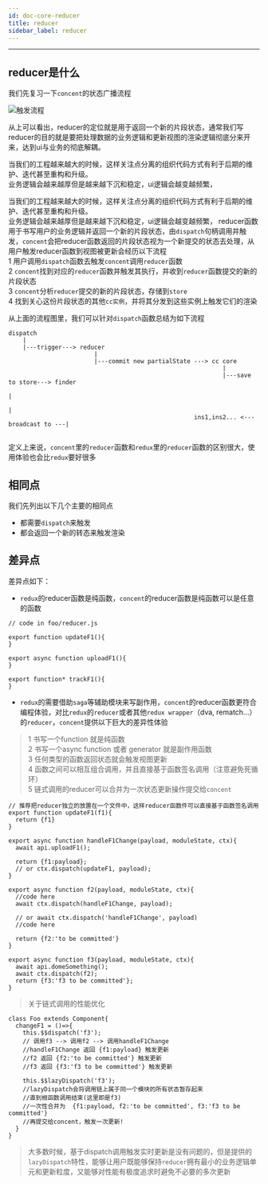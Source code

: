```yaml
---
id: doc-core-reducer
title: reducer
sidebar_label: reducer
---
```

___
## reducer是什么
我们先复习一下`concent`的状态广播流程

![触发流程](/concent-site/img/cc-core.png)

从上可以看出，reducer的定位就是用于返回一个新的片段状态，通常我们写reducer的目的就是要把处理数据的业务逻辑和更新视图的渲染逻辑彻底分来开来，达到ui与业务的彻底解耦。<br/>
<p>
当我们的工程越来越大的时候，这样关注点分离的组织代码方式有利于后期的维护、迭代甚至重构和升级。<br/>
业务逻辑会越来越厚但是越来越下沉和稳定，ui逻辑会越变越频繁，
</p>

当我们的工程越来越大的时候，这样关注点分离的组织代码方式有利于后期的维护、迭代甚至重构和升级。<br/>
业务逻辑会越来越厚但是越来越下沉和稳定，ui逻辑会越变越频繁，
reducer函数用于书写用户的业务逻辑并返回一个新的片段状态，由`dispatch`句柄调用并触发，`concent`会把reducer函数返回的片段状态视为一个新提交的状态去处理，从用户触发reducer函数到视图被更新会经历以下流程<br />
1 用户调用`dispatch`函数去触发`concent`调用`reducer`函数<br />
2 `concent`找到对应的`reducer`函数并触发其执行，并收到`reducer`函数提交的新的片段状态<br />
3 `concent`分析`reducer`提交的新的片段状态，存储到`store`<br />
4 找到关心这份片段状态的其他`cc实例`，并将其分发到这些实例上触发它们的渲染<br />


从上面的流程图里，我们可以针对`dispatch`函数总结为如下流程
```
dispatch 
    |
    |---trigger---> reducer
                        |
                        |---commit new partialState ---> cc core
                                                            |
                                                            |---save to store---> finder
                                                                                      |
                                                                                      |
                                                    ins1,ins2... <--- broadcast to ---|


```


定义上来说，`concent`里的`reducer`函数和`redux`里的`reducer`函数的区别很大，使用体验也会比`redux`要好很多

## 相同点
我们先列出以下几个主要的相同点
* 都需要`dispatch`来触发
* 都会返回一个新的转态来触发渲染

## 差异点
差异点如下：
* `redux`的reducer函数是纯函数，`concent`的reducer函数是纯函数可以是任意的函数
```
// code in foo/reducer.js

export function updateF1(){
}

export async function uploadF1(){
}

export function* trackF1(){  
}

```
- `redux`的需要借助`saga`等辅助模块来写副作用，`concent`的reducer函数更符合编程体验，对比`redux`的`reducer`或者其他`redux wrapper`（dva, rematch...）的`reducer`，`concent`提供以下巨大的差异性体验
> 1 书写一个function 就是纯函数<br/>
> 2 书写一个async function 或者 generator 就是副作用函数<br/>
> 3 任何类型的函数返回状态就会触发视图更新<br/>
> 4 函数之间可以相互组合调用，并且直接基于函数签名调用（注意避免死循环）<br/>
> 5 链式调用的reducer可以合并为一次状态更新操作提交给`concent`<br/>
```
// 推荐把reducer独立的放置在一个文件中，这样reducer函数件可以直接基于函数签名调用
export function updateF1(f1){
  return {f1}
}

export async function handleF1Change(payload, moduleState, ctx){
  await api.uploadF1();

  return {f1:payload};
  // or ctx.dispatch(updateF1, payload);
}

export async function f2(payload, moduleState, ctx){
  //code here
  await ctx.dispatch(handleF1Change, payload);

  // or await ctx.dispatch('handleF1Change', payload)
  //code here

  return {f2:'to be committed'}
}

export async function f3(payload, moduleState, ctx){
  await api.domeSomething();
  await ctx.dispatch(f2);
  return {f3:'f3 to be committed'};
}

```
> 关于链式调用的性能优化
```
class Foo extends Component{
  changeF1 = ()=>{
    this.$$dispatch('f3');
    // 调用f3 --> 调用f2 --> 调用handleF1Change
    //handleF1Change 返回 {f1:payload} 触发更新
    //f2 返回 {f2:'to be committed'} 触发更新
    //f3 返回 {f3:'f3 to be committed'} 触发更新

    this.$$lazyDispatch('f3');
    //lazyDispatch会将调用链上属于同一个模块的所有状态暂存起来
    //直到根函数调用结束(这里即是f3)
    //一次性合并为  {f1:payload, f2:'to be committed', f3:'f3 to be committed'}
    //再提交给concent，触发一次更新!
  }
}
```
> 大多数时候，基于dispatch调用触发实时更新是没有问题的，但是提供的`lazyDispatch`特性，能够让用户既能够保持`reducer`拥有最小的业务逻辑单元和更新粒度，又能够对性能有极度追求时避免不必要的多次更新